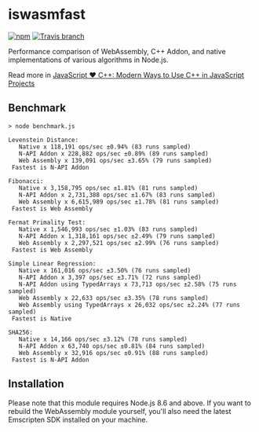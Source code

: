 # iswasmfast

[![npm](https://img.shields.io/npm/v/iswasmfast.svg?style=flat-square)](https://www.npmjs.com/package/iswasmfast)
[![Travis branch](https://img.shields.io/travis/zandaqo/iswasmfast.svg?style=flat-square)](https://travis-ci.org/zandaqo/iswasmfast)

Performance comparison of WebAssembly, C++ Addon, and native implementations of various algorithms in Node.js.

Read more in [JavaScript ♥ C++: Modern Ways to Use C++ in JavaScript Projects](https://medium.com/@zandaqo/javascript-c-modern-ways-to-use-c-in-javascript-projects-a19003c5a9ff) 

## Benchmark
```
> node benchmark.js

Levenstein Distance:
   Native x 118,191 ops/sec ±0.94% (83 runs sampled)
   N-API Addon x 228,882 ops/sec ±0.89% (89 runs sampled)
   Web Assembly x 139,091 ops/sec ±3.65% (79 runs sampled)
 Fastest is N-API Addon

Fibonacci:
   Native x 3,158,795 ops/sec ±1.81% (81 runs sampled)
   N-API Addon x 2,731,388 ops/sec ±1.67% (83 runs sampled)
   Web Assembly x 6,615,989 ops/sec ±1.78% (81 runs sampled)
 Fastest is Web Assembly

Fermat Primality Test:
   Native x 1,546,993 ops/sec ±1.03% (83 runs sampled)
   N-API Addon x 1,318,161 ops/sec ±2.49% (79 runs sampled)
   Web Assembly x 2,297,521 ops/sec ±2.99% (76 runs sampled)
 Fastest is Web Assembly

Simple Linear Regression:
   Native x 161,016 ops/sec ±3.50% (76 runs sampled)
   N-API Addon x 3,397 ops/sec ±3.71% (72 runs sampled)
   N-API Addon using TypedArrays x 73,713 ops/sec ±2.58% (75 runs sampled)
   Web Assembly x 22,633 ops/sec ±3.35% (78 runs sampled)
   Web Assembly using TypedArrays x 26,032 ops/sec ±2.24% (77 runs sampled)
 Fastest is Native

SHA256:
   Native x 14,166 ops/sec ±3.12% (78 runs sampled)
   N-API Addon x 63,740 ops/sec ±0.81% (84 runs sampled)
   Web Assembly x 32,916 ops/sec ±0.91% (88 runs sampled)
 Fastest is N-API Addon
```

## Installation
Please note that this module requires Node.js 8.6 and above. If you want to rebuild the WebAssembly module
yourself, you'll also need the latest Emscripten SDK installed on your machine.
